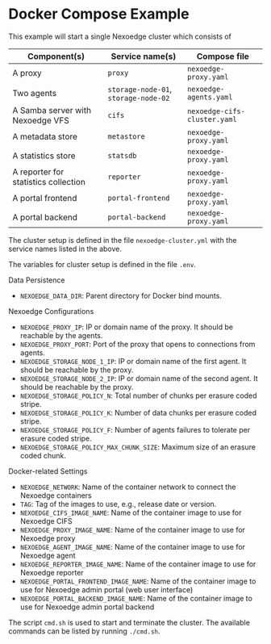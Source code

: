 # Docker Compose Example

This example will start a single Nexoedge cluster which consists of

| Component(s) | Service name(s) | Compose file |
|--------------|-----------------|--------------|
| A proxy                           | `proxy`                               | `nexoedge-proxy.yaml`    |
| Two agents                        | `storage-node-01`, `storage-node-02`  | `nexoedge-agents.yaml`   |
| A Samba server with Nexoedge VFS  | `cifs`                                | `nexoedge-cifs-cluster.yaml`  |
| A metadata store                  | `metastore`                           | `nexoedge-proxy.yaml`    |
| A statistics store                | `statsdb`                             | `nexoedge-proxy.yaml`    |
| A reporter for statistics collection   | `reporter`                       | `nexoedge-proxy.yaml`    |
| A portal frontend                 | `portal-frontend`                     | `nexoedge-proxy.yaml`    |
| A portal backend                  | `portal-backend`                      | `nexoedge-proxy.yaml`    |

The cluster setup is defined in the file `nexoedge-cluster.yml` with the service names listed in the above.

The variables for cluster setup is defined in the file `.env`.

Data Persistence

- `NEXOEDGE_DATA_DIR`: Parent directory for Docker bind mounts.

Nexoedge Configurations

- `NEXOEDGE_PROXY_IP`: IP or domain name of the proxy. It should be reachable by the agents.
- `NEXOEDGE_PROXY_PORT`: Port of the proxy that opens to connections from agents.
- `NEXOEDGE_STORAGE_NODE_1_IP`: IP or domain name of the first agent. It should be reachable by the proxy.
- `NEXOEDGE_STORAGE_NODE_2_IP`: IP or domain name of the second agent. It should be reachable by the proxy.
- `NEXOEDGE_STORAGE_POLICY_N`: Total number of chunks per erasure coded stripe.
- `NEXOEDGE_STORAGE_POLICY_K`: Number of data chunks per erasure coded stripe.
- `NEXOEDGE_STORAGE_POLICY_F`: Number of agents failures to tolerate per erasure coded stripe.
- `NEXOEDGE_STORAGE_POLICY_MAX_CHUNK_SIZE`: Maximum size of an erasure coded chunk.

Docker-related Settings

- `NEXOEDGE_NETWORK`: Name of the container network to connect the Nexoedge containers
- `TAG`: Tag of the images to use, e.g., release date or version.
- `NEXOEDGE_CIFS_IMAGE_NAME`: Name of the container image to use for Nexoedge CIFS
- `NEXOEDGE_PROXY_IMAGE_NAME`: Name of the container image to use for Nexoedge proxy
- `NEXOEDGE_AGENT_IMAGE_NAME`: Name of the container image to use for Nexoedge agent 
- `NEXOEDGE_REPORTER_IMAGE_NAME`: Name of the container image to use for Nexoedge reporter 
- `NEXOEDGE_PORTAL_FRONTEND_IMAGE_NAME`: Name of the container image to use for Nexoedge admin portal (web user interface)
- `NEXOEDGE_PORTAL_BACKEND_IMAGE_NAME`: Name of the container image to use for Nexoedge admin portal backend

The script `cmd.sh` is used to start and terminate the cluster. The available commands can be listed by running `./cmd.sh`.
